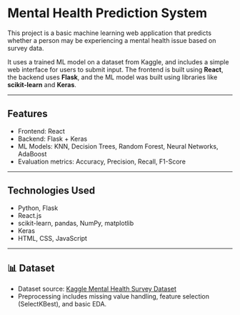 #  Mental Health Prediction System

This project is a basic machine learning web application that predicts whether a person may be experiencing a mental health issue based on survey data.

It uses a trained ML model on a dataset from Kaggle, and includes a simple web interface for users to submit input. The frontend is built using **React**, the backend uses **Flask**, and the ML model was built using libraries like **scikit-learn** and **Keras**.

---

##  Features

- Frontend: React
- Backend: Flask + Keras
- ML Models: KNN, Decision Trees, Random Forest, Neural Networks, AdaBoost
- Evaluation metrics: Accuracy, Precision, Recall, F1-Score

---

##  Technologies Used

- Python, Flask  
- React.js  
- scikit-learn, pandas, NumPy, matplotlib  
- Keras  
- HTML, CSS, JavaScript

---


## 📊 Dataset

- Dataset source: [Kaggle Mental Health Survey Dataset](https://www.kaggle.com/)
- Preprocessing includes missing value handling, feature selection (SelectKBest), and basic EDA.


